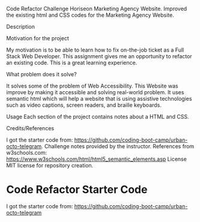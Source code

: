 Code Refactor Challenge
Horiseon Marketing Agency Website. Improved the existing html and CSS codes for the Marketing Agency Website.

Description

Motivation for the project

My motivation is to be able to learn how to fix on-the-job ticket as a Full Stack Web Developer. This assignment gives me an opportunity to refactor an existing code. This is a great learning experience.

What problem does it solve?

It solves some of the problem of Web Accessibility. This Website was improve by making it accessible and solving real-world problem. It uses semantic html which will help a website that is using assistive technologies such as video captions, screen readers, and braille keyboards.

Usage
Each section of the project contains notes about a HTML and CSS.

Credits/References

I got the starter code from: https://github.com/coding-boot-camp/urban-octo-telegram.
Challenge notes provided by the instructor.
References from w3schools.com: https://www.w3schools.com/html/html5_semantic_elements.asp
License
MIT license for repository creation.




# Code Refactor Starter Code
I got the starter code from: https://github.com/coding-boot-camp/urban-octo-telegram

